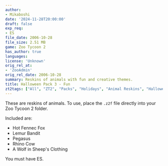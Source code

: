 ```yaml
---
author:
- Mikaboshi
date: '2024-11-28T20:00:00'
draft: false
exp_req:
- ES
file_date: 2006-10-28
file_size: 2.51 MB
game: Zoo Tycoon 2
has_author: true
languages:
license: 'Unknown'
orig_rel_at:
- 'ZooAdmin'
orig_rel_date: 2006-10-28
summary: Reskins of animals with fun and creative themes.
title: Halloween Pack 3 - Fun
zt2tags: ["All", "ZT2", "Packs", "Holidays", "Animal Reskins", "Halloween"]
---
```

These are reskins of animals. To use, place the `.z2f` file directly into your Zoo Tycoon 2 folder.  

Included are:  
- Hot Fennec Fox  
- Lemur Bandit  
- Pegasus  
- Rhino Cow  
- A Wolf in Sheep's Clothing  

You must have ES.
